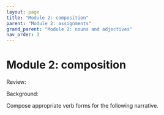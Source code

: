 ```yaml
---
layout: page
title: "Module 2: composition"
parent: "Module 2: assignments"
grand_parent: "Module 2: nouns and adjectives"
nav_order: 3
---
```


# Module 2: composition

Review:

Background:


Compose appropriate verb forms for the following narrative.


